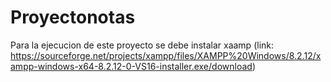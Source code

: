 # Proyectonotas
Para la ejecucion de este proyecto se debe instalar xaamp (link: https://sourceforge.net/projects/xampp/files/XAMPP%20Windows/8.2.12/xampp-windows-x64-8.2.12-0-VS16-installer.exe/download)
